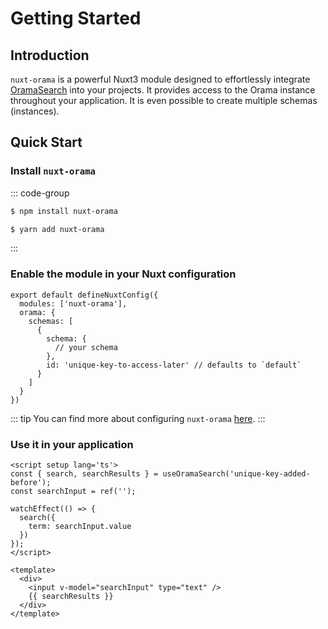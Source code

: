 # Getting Started

## Introduction

`nuxt-orama` is a powerful Nuxt3 module designed to effortlessly integrate [OramaSearch](https://oramasearch.com) into your projects. It provides access to the Orama instance throughout your application. It is even possible to create multiple schemas (instances).

## Quick Start

### Install `nuxt-orama`

::: code-group
```sh [npm]
$ npm install nuxt-orama
```
```sh [yarn]
$ yarn add nuxt-orama
```
:::

### Enable the module in your Nuxt configuration

```Js
export default defineNuxtConfig({
  modules: ['nuxt-orama'],
  orama: {
    schemas: [
      {
        schema: {
          // your schema
        },
        id: 'unique-key-to-access-later' // defaults to `default`
      }
    ]
  }
})
```
::: tip
You can find more about configuring `nuxt-orama` [here](/configuration).
:::

### Use it in your application
```vue
<script setup lang='ts'>
const { search, searchResults } = useOramaSearch('unique-key-added-before');
const searchInput = ref('');

watchEffect(() => {
  search({
    term: searchInput.value
  })
});
</script>

<template>
  <div>
    <input v-model="searchInput" type="text" />
    {{ searchResults }}
  </div>
</template>
```